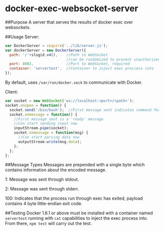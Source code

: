 # docker-exec-websocket-server
##Purpose
A server that serves the results of docker exec over websockets. 

##Usage
Server: 
```js
var DockerServer = require('../lib/server.js');
var dockerServer = new DockerServer({
  path: '/'+slugid.v4(),    //Path to WebSocket
                            //can be randomized to prevent unauthorized access
  port: 8081,               //Port to WebSocket, required
  container: 'servertest',  //Container to inject exec proccess into
});

```
By default, uses `/var/run/docker.sock` to communicate with Docker.

Client: 
```js
var socket = new WebSocket('ws://localhost:<port>/<path>');
socket.onopen = function() {
  socket.send('/bin/bash');  //First message sent indicates command for docker exec
  socket.onmessage = function() {
    //First message sent is a 'ready' message
    //Can start sending input now
    inputStream.pipe(socket);
    socket.onmessage = function(msg) {
      //Can start parsing data now
      outputStream.write(msg.data);
    };
  };
};
```

##Message Types
Messages are prepended with a single byte which contains information about the encoded message.

1: Message was sent through stdout.

2: Message was sent through stderr.

100: Indicates that the process run through exec has exited; payload contains 4 byte little-endian exit code.

##Testing
Docker 1.6.1 or above must be installed with a container named `servertest` running with `cat` capabilities to inject the exec process into. From there, `npm test` will carry out the test.
